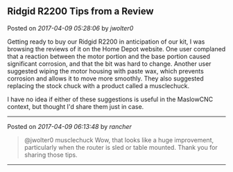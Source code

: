 ## Ridgid R2200 Tips from a Review
Posted on *2017-04-09 05:28:06* by *jwolter0*

Getting ready to buy our Ridgid R2200 in anticipation of our kit, I was browsing the reviews of it on the Home Depot website. One user complaned that a reaction between the motor portion and the base portion caused significant corrosion, and that the bit was hard to change. Another user suggested wiping the motor housing with paste wax, which prevents corrosion and allows it to move more smoothly. They also suggested replacing the stock chuck with a product called a musclechuck.

I have no idea if either of these suggestions is useful in the MaslowCNC context, but thought I'd share them just in case.

---

Posted on *2017-04-09 06:13:48* by *rancher*

> @jwolter0
> musclechuck
Wow, that looks like a huge improvement, particularly when the router is sled or table mounted.  Thank you for sharing those tips.

---

